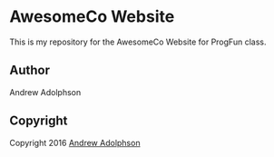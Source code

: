 # AwesomeCo Website

This is my repository for the AwesomeCo Website for ProgFun class.

## Author

Andrew Adolphson

## Copyright

Copyright 2016 [Andrew Adolphson](https://s3.amazonaws.com/andrewadolphson/index.html)